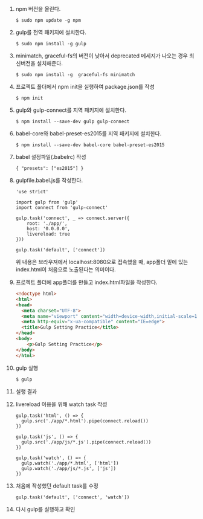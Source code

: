 1. npm 버전을 올린다.

	```
	$ sudo npm update -g npm
	```

2. gulp를 전역 패키지에 설치한다.

	```
	$ sudo npm install -g gulp
	```
3. minimatch, graceful-fs의 버전이 낮아서 deprecated 메세지가 나오는 경우 최신버전을 설치해준다.
	
	```
	$ sudo npm install -g  graceful-fs minimatch

	```
	
4. 프로젝트 폴더에서 npm init을 실행하여 package.json를 작성

	```
	$ npm init
	```
	
5. gulp와 gulp-connect를 지역 패키지에 설치한다.

	```
	$ npm install --save-dev gulp gulp-connect
	```
	
6. babel-core와 babel-preset-es2015를 지역 패키지에 설치한다.

	```
	$ npm install --save-dev babel-core babel-preset-es2015
	```
	
7. babel 설정파일(.babelrc) 작성

	```
	{ "presets": ["es2015"] }
	```
	
8. gulpfile.babel.js를 작성한다.

	```
	'use strict'

	import gulp from 'gulp'
	import connect from 'gulp-connect'
	
	gulp.task('connect', _ => connect.server({
		root: './app/',
		host: '0.0.0.0',
		livereload: true
	}))
	
	gulp.task('default', ['connect'])
	
	```
	
	위 내용은 브라우져에서 localhost:8080으로 접속했을 때, app폴더 밑에 있는 index.html이 처음으로 노출된다는 의미이다.
	
9. 프로젝트 폴더에 app폴더를 만들고 index.html파일을 작성한다.

	```html
	<!doctype html>
	<html>
	<head>
	  <meta charset="UTF-8">
	  <meta name="viewport" content="width=device-width,initial-scale=1">
	  <meta http-equiv="x-ua-compatible" content="IE=edge">
	  <title>Gulp Setting Practice</title>
	</head>
	<body>
		<p>Gulp Setting Practice</p>
	</body>
	</html>
	```
	
10. gulp 실행

	```
	$ gulp
	```
	
11. 실행 결과


12. livereload 이용을 위해 watch task 작성

	```
	gulp.task('html', () => {
	  gulp.src('./app/*.html').pipe(connect.reload())
	})
	
	gulp.task('js', () => {
	  gulp.src('./app/js/*.js').pipe(connect.reload())
	})
	
	gulp.task('watch', () => {
	  gulp.watch('./app/*.html', ['html'])
	  gulp.watch('./app/js/*.js', ['js'])
	})
	```
	
13. 처음에 작성했던 default task를 수정 

	```
	gulp.task('default', ['connect', 'watch'])
	```
	
14. 다시 gulp를 실행하고 확인

	
	